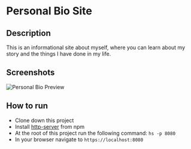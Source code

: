 # Personal Bio Site

## Description
This is an informational site about myself, where you can learn about my story and the things I have done in my life.


## Screenshots
![Personal Bio Preview]()



## How to run
* Clone down this project
* Install [http-server](https://www.npmjs.com/package/http-server) from npm
* At the root of this project run the following command: `hs -p 8080`
* In your browser navigate to `https://localhost:8080`
